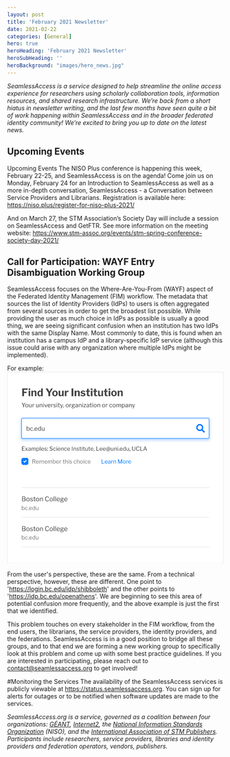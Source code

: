 ```yaml
---
layout: post
title: 'February 2021 Newsletter'
date: 2021-02-22
categories: [General]
hero: true
heroHeading: 'February 2021 Newsletter'
heroSubHeading: ''
heroBackground: "images/hero_news.jpg"
---
```


_SeamlessAccess is a service designed to help streamline the online access experience for researchers using scholarly collaboration tools, information resources, and shared research infrastructure. We’re back from a short hiatus in newsletter writing, and the last few months have seen quite a bit of work happening within SeamlessAccess and in the broader federated identity community! We’re excited to bring you up to date on the latest news._

## Upcoming Events
Upcoming Events
The NISO Plus conference is happening this week, February 22-25, and SeamlessAccess is on the agenda! Come join us on Monday, February 24 for an Introduction to SeamlessAccess as well as a more in-depth conversation, SeamlessAccess - a Conversation between Service Providers and Librarians. 
Registration is available here: <https://niso.plus/register-for-niso-plus-2021/> 

And on March 27, the STM Association’s Society Day will include a session on SeamlessAccess and GetFTR. See more information on the meeting website: <https://www.stm-assoc.org/events/stm-spring-conference-society-day-2021/> 

## Call for Participation: WAYF Entry Disambiguation Working Group
SeamlessAccess focuses on the Where-Are-You-From (WAYF) aspect of the Federated Identity Management (FIM) workflow. The metadata that sources the list of Identity Providers (IdPs) to users is often aggregated from several sources in order to get the broadest list possible. While providing the user as much choice in IdPs as possible is usually a good thing, we are seeing significant confusion when an institution has two IdPs with the same Display Name. Most commonly to date, this is found when an institution has a campus IdP and a library-specific IdP service (although this issue could arise with any organization where multiple IdPs might be implemented).

For example:
![](WAYF-disambiguation-example.png)


From the user's perspective, these are the same. From a technical perspective, however, these are different. One point to 'https://login.bc.edu/idp/shibboleth' and the other points to 'https://idp.bc.edu/openathens'. We are beginning to see this area of potential confusion more frequently, and the above example is just the first that we identified. 

This problem touches on every stakeholder in the FIM workflow, from the end users, the librarians, the service providers, the identity providers, and the federations. SeamlessAccess is in a good position to bridge all these groups, and to that end we are forming a new working group to specifically look at this problem and come up with some best practice guidelines. If you are interested in participating, please reach out to contact@seamlessaccess.org to get involved!


#Monitoring the Services
The availability of the SeamlessAccess services is publicly viewable at <https://status.seamlessaccess.org>. You can sign up for alerts for outages or to be notified when software updates are made to the services.


_SeamlessAccess.org is a service, governed as a coalition between four organizations: [GÉANT](https://geant.org), [Internet2](https://internet2.edu), the [National Information Standards Organization](https://niso.org) (NISO), and the [International Association of STM Publishers](https://stm-assoc.org). Participants include researchers, service providers, libraries and identity providers and federation operators, vendors, publishers._

